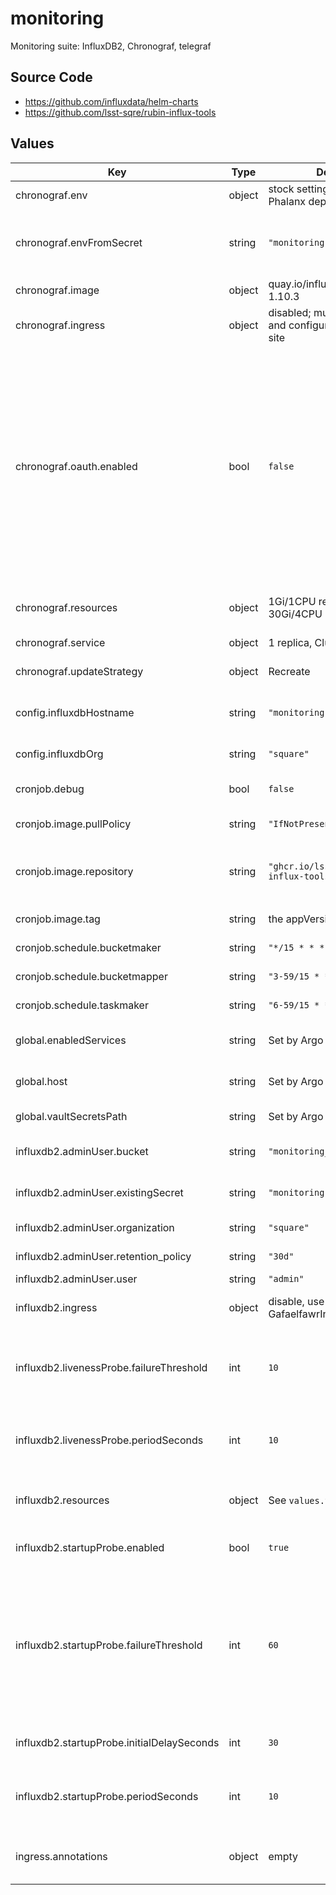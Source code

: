 # monitoring

Monitoring suite: InfluxDB2, Chronograf, telegraf

## Source Code

* <https://github.com/influxdata/helm-charts>
* <https://github.com/lsst-sqre/rubin-influx-tools>

## Values

| Key | Type | Default | Description |
|-----|------|---------|-------------|
| chronograf.env | object | stock settings for SQuaRE Phalanx deployment | Environment for chronograf |
| chronograf.envFromSecret | string | `"monitoring"` | Chronograf will read environment variables from this secret |
| chronograf.image | object | quay.io/influxdb/chronograf 1.10.3 | chronograf image settings |
| chronograf.ingress | object | disabled; must be enabled and configured for each site | Chronograf ingress |
| chronograf.oauth.enabled | bool | `false` | Enable Chronograf oauth Never enable it: it breaks the deployment because it's expecting a static TOKEN_SECRET.  Instead, to get oauth working, leave this setting as-is and just configure all the correct environment variables (see below). |
| chronograf.resources | object | 1Gi/1CPU request, 30Gi/4CPU limit | Chronograf resource requests/limits |
| chronograf.service | object | 1 replica, ClusterIP | Chronograf service |
| chronograf.updateStrategy | object | Recreate | Chronograf update strategy |
| config.influxdbHostname | string | `"monitoring.lsst.cloud"` | Hostname for the singleton InfluxDBv2 collection point |
| config.influxdbOrg | string | `"square"` | InfluxDBv2 organization |
| cronjob.debug | bool | `false` | set to true to enable debug logging |
| cronjob.image.pullPolicy | string | `"IfNotPresent"` | imagePullPolicy for cronjobs |
| cronjob.image.repository | string | `"ghcr.io/lsst-sqre/rubin-influx-tools"` | repository for rubin-influx-tools, which supplies tools and dashboards |
| cronjob.image.tag | string | the appVersion of the chart | tag for rubin-influx-tools |
| cronjob.schedule.bucketmaker | string | `"*/15 * * * *"` | bucketmaker schedule |
| cronjob.schedule.bucketmapper | string | `"3-59/15 * * * *"` | bucketmapper schedule |
| cronjob.schedule.taskmaker | string | `"6-59/15 * * * *"` | taskmaker schedule |
| global.enabledServices | string | Set by Argo CD | services enabled in this RSP instance |
| global.host | string | Set by Argo CD | Host name for instance identification |
| global.vaultSecretsPath | string | Set by Argo CD | Base path for Vault secrets |
| influxdb2.adminUser.bucket | string | `"monitoring_raw_"` | Bucket to dump raw monitoring data into |
| influxdb2.adminUser.existingSecret | string | `"monitoring"` | Where we store secrets to run the server |
| influxdb2.adminUser.organization | string | `"square"` | InfluxDB internal organization |
| influxdb2.adminUser.retention_policy | string | `"30d"` | How long to keep data |
| influxdb2.adminUser.user | string | `"admin"` | User name |
| influxdb2.ingress | object | disable, use our own GafaelfawrIngress | InfluxDB2 ingress configuration. |
| influxdb2.livenessProbe.failureThreshold | int | `10` | Number of checks to conclude whether InfluxDB has died |
| influxdb2.livenessProbe.periodSeconds | int | `10` | Period between checks for whether InfluxDB is still alive |
| influxdb2.resources | object | See `values.yaml` | Resource limits and requests for the InfluxDB server instance |
| influxdb2.startupProbe.enabled | bool | `true` | Whether to enable a startup probe |
| influxdb2.startupProbe.failureThreshold | int | `60` | Number of checks to conclude whether InfluxDB won't start.  High to allow up to 10 minutes for startup, because checking many shards can be slow. |
| influxdb2.startupProbe.initialDelaySeconds | int | `30` | How long to wait before checking the first time |
| influxdb2.startupProbe.periodSeconds | int | `10` | Period between checking whether InfluxDB has started |
| ingress.annotations | object | empty | Additional annotations to add to the ingress |
